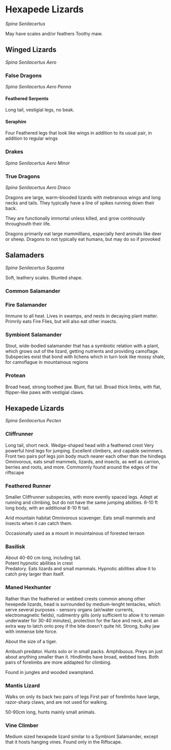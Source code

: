# Hexapede Lizards

*Spina Senilacertus*

May have scales and/or feathers
Toothy maw.

## Winged Lizards
*Spina Senilacertus Aero*


### False Dragons
*Spina Senilacertus Aero Penna*

#### Feathered Serpents

Long tail, vestigial legs, no beak.

#### Seraphim

Four Feathered legs that look like wings in addition to its usual pair, in addition to regular wings

### Drakes
*Spina Senilacertus Aero Minor*

### True Dragons

*Spina Senilacertus Aero Draco*

Dragons are large, warm-blooded lizards with mebranous wings and long necks and tails. They typically have a line of spikes running down their back.

They are functionally immortal unless killed, and grow continously throughouth their life.

Dragons primarily eat large mammillians, especially herd animals like deer or sheep. Dragons to not typically eat humans, but may do so if provoked

## Salamaders
*Spina Senilacertus Squama*

Soft, leathery scales.
Blunted shape.

### Common Salamander

### Fire Salamander

Immune to all heat. Lives in swamps, and nests in decaying plant matter.
Primrily eats Fire Flies, but will also eat other insects.

### Symbiont Salamander

Stout, wide-bodied salamander that has a symbiotic relation with a plant, which grows out of the lizard, getting nutrients and providing camoflage. 
Subspecies exist that bond with lichens which in turn look like mossy shale, for camoflague in mountainous regions

### Protean

Broad head, strong toothed jaw.
Blunt, flat tail.
Broad thick limbs, with flat, flipper-like paws with vestigial claws.

## Hexapede Lizards
*Spina Senilacertus Pecten*

### Cliffrunner

Long tail, short neck. Wedge-shaped head with a feathered crest
Very powerful hind legs for jumping. Excellent climbers, and capable swimmers.
Front two pairs pof legs join body much nearer each other than the hindlegs
Omnivorous, eats small mammels, lizards, and insects, as well as carrion, berries and roots, and more.
Commonnly found around the edges of the riftscape
	

### Feathered Runner

Smaller Cliffrunner subspecies, with more evently spaced legs. Adept at running and climbing, but do not have the same jumping abilities.
6-10 ft long body, with an additional 8-10 ft tail.

Arid mountain habitat
Omnivorous scavenger. Eats small mammels and insects when it can catch them.

Occasionally used as a mount in mouintainous of forested terraon

### Basilisk

About 40-60 cm long, including tail.				
Potent hypnotic abilities in crest 	
Predatory. Eats lizards and small mammals. Hypnotic abilities allow it to catch prey larger than itself.

### Maned Hexhunter

Rather than the feathered or webbed crests common among other hexepede lizards, head is surrounded by medium-lenght tentacles, which serve several purposes - sensory organs (air/water currents, electromagnetic fields), 
rudimentry gills (only sufficient to allow it to remain underwater for 30-40 minutes), protection for the face and neck, and an extra way to latch onto prey if the bite doesn't quite hit.
Strong, bulky jaw with immense bite force.

About the size of a tiger.

Ambush predator. Hunts solo or in small packs. Amphibuous. Preys on just about anything smaller than it.
Hindlimbs have broad, webbed toes.
Both pairs of forelimbs are more addapted for climbing.

Found in jungles and wooded swampland.

### Mantis Lizard

Walks on only its back two pairs of legs
First pair of forelimbs have large, razor-sharp claws, and are not used for walking.

50-90cm long, hunts mainly small animals.

### Vine Climber

Medium sized hexapede lizard similar to a Symbiont Salamander, except that it hosts hanging vines.
Found only in the Riftscape.
